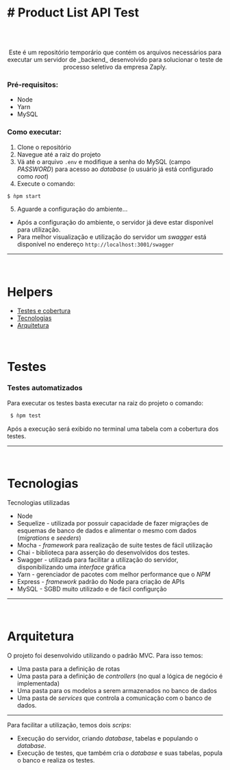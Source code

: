 <h1># Product List API Test </h1>

</br></br>

<p align="center">
Este é um repositório temporário que contém os arquivos necessários para executar um servidor de _backend_ desenvolvido para solucionar o teste de processo seletivo da empresa Zaply.
</p>

<h3>Pré-requisitos:</h3>

* Node
* Yarn
* MySQL

<h3>Como executar: </h3>

1. Clone o repositório
2. Navegue até a raiz do projeto
3. Vá até o arquivo ```.env``` e modifique a senha do MySQL (campo _PASSWORD_) para acesso ao _database_ (o usuário já está configurado como _root_)
4. Execute o comando: 
 ```sh 
 $ ǹpm start 
 ```
5. Aguarde a configuração do ambiente...

* Após a configuração do ambiente, o servidor já deve estar disponível para utilização.
* Para melhor visualização e utilização do servidor um _swagger_ está disponível no endereço ```http://localhost:3001/swagger```

***

</br>

# Helpers
* [Testes e cobertura](#testes) </br>
* [Tecnologias](#tecnologias) </br>
* [Arquitetura](#arquitetura) </br>
</br>

# Testes

<h3>Testes automatizados</h3>

Para executar os testes basta executar na raiz do projeto o comando: 
```sh 
 $ ǹpm test 
 ```
 Após a execução será exibido no terminal uma tabela com a cobertura dos testes.
 
 ***
 </br>
 
 # Tecnologias
 
 Tecnologias utilizadas
 </br>
 * Node
 * Sequelize - utilizada por possuir capacidade de fazer migrações de esquemas de banco de dados e alimentar o mesmo com dados (_migrations_ e _seeders_)
 * Mocha - _framework_ para realização de suite testes de fácil utilização
 * Chai - biblioteca para asserção do desenvolvidos dos testes.
 * Swagger - utilizada para facilitar a utilização do servidor, disponibilizando uma _interface_ gráfica
 * Yarn - gerenciador de pacotes com melhor performance que o _NPM_
 * Express - _framework_ padrão do Node para criação de APIs
 * MySQL - SGBD muito utilizado e de fácil configurção

***
</br>

# Arquitetura

 O projeto foi desenvolvido utilizando o padrão MVC. Para isso temos: 
* Uma pasta para a definição de rotas 
* Uma pasta para a definição de _controllers_ (no qual a lógica de negócio é implementada) 
* Uma pasta para os modelos a serem armazenados no banco de dados  
* Uma pasta de _services_ que controla a comunicação com o banco de dados.

***

 Para facilitar a utilização, temos dois _scrips_:  
* Execução do servidor, criando _database_, tabelas e populando o _database_.
* Execução de testes, que também cria o _database_ e suas tabelas, popula o banco e realiza os testes.
